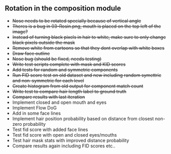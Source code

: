 ## Rotation in the composition module

- ~~Nose needs to be rotated specially because of vertical angle~~
- ~~Theres is a bug in 03-Rosin.png, mouth is placed on the top left of the image?~~
- ~~Instead of turning black pixels in hair to white, make sure to only change black pixels outside the mask~~
- ~~Remove white from cartoons so that they dont overlap with white boxes~~
- ~~Draw face outline~~
- ~~Nose bug (should be fixed, needs testing)~~
- ~~Write test scripts complete with mask and KID scores~~
- ~~Add tests for random and symmetric components~~
- ~~Run FID score test on old dataset and new including random symettric and non-symmetric for each level~~
- ~~Create histogram from old output for component match count~~
- ~~Write test to compare hair length label to ground truth~~
- ~~Compare results with last iteration~~
- Implement closed and open mouth and eyes
- Implement Flow DoG
- Add in some face lines
- Implement hair position probability based on distance from closest non-zero probability
- Test fid score with added face lines
- Test fid score with open and closed eyes/mouths
- Test hair mask stats with improved distance probability
- Compare results again including FID scores etc..
